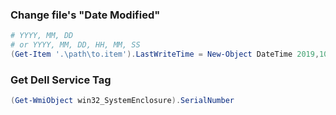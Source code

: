 ### Change file's "Date Modified"
```powershell
# YYYY, MM, DD
# or YYYY, MM, DD, HH, MM, SS
(Get-Item '.\path\to.item').LastWriteTime = New-Object DateTime 2019,10,27, 21,24,56
```

### Get Dell Service Tag
```powershell
(Get-WmiObject win32_SystemEnclosure).SerialNumber
```
